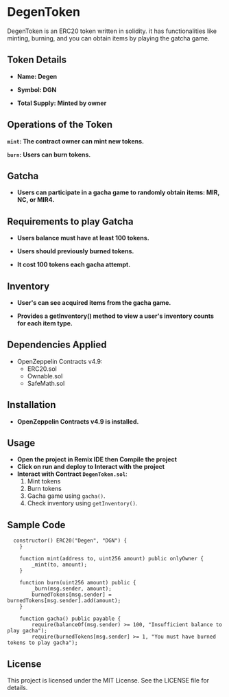 # DegenToken
DegenToken is an ERC20 token written in solidity. it has functionalities like minting, burning, and you can obtain items by playing the gatcha game.

## Token Details
- **Name: Degen**

- **Symbol: DGN**

- **Total Supply: Minted by owner**

## Operations of the Token
**`mint`: The contract owner can mint new tokens.**

**`burn`: Users can burn tokens.**
## Gatcha
- **Users can participate in a gacha game to randomly obtain items: MIR, NC, or MIR4.**
## Requirements to play Gatcha
- **Users balance must have at least 100 tokens.**

- **Users should previously burned tokens.**

- **It cost 100 tokens each gacha attempt.**

## Inventory 
- **User's can see acquired items from the gacha game.**

- **Provides a getInventory() method to view a user's inventory counts for each item type.**

## Dependencies Applied

- OpenZeppelin Contracts v4.9:
  - ERC20.sol
  - Ownable.sol
  - SafeMath.sol

## Installation
- **OpenZeppelin Contracts v4.9 is installed.**

## Usage
- **Open the project in Remix IDE then Compile the project**
- **Click on run and deploy to Interact with the project**
- **Interact with Contract `DegenToken.sol`**:
   1. Mint tokens 
   2. Burn tokens 
   3. Gacha game using `gacha()`.
   4. Check inventory using `getInventory()`. 


## Sample Code

```solidity
  constructor() ERC20("Degen", "DGN") {
    }

    function mint(address to, uint256 amount) public onlyOwner {
        _mint(to, amount);
    }

    function burn(uint256 amount) public {
        _burn(msg.sender, amount);
        burnedTokens[msg.sender] = burnedTokens[msg.sender].add(amount);
    }

    function gacha() public payable {
        require(balanceOf(msg.sender) >= 100, "Insufficient balance to play gacha");
        require(burnedTokens[msg.sender] >= 1, "You must have burned tokens to play gacha");

```


## License



This project is licensed under the MIT License. See the LICENSE file for details.



















